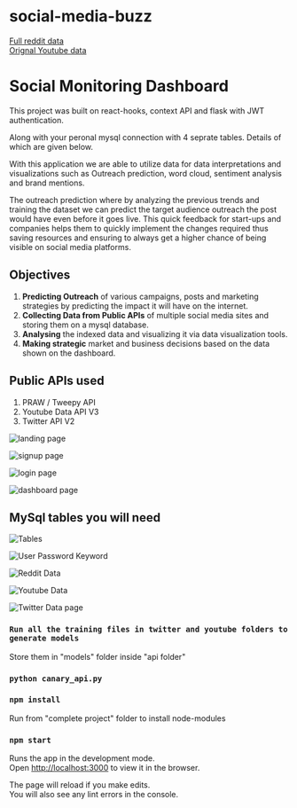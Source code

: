 # social-media-buzz 
[Full reddit data](https://www.kaggle.com/carneyjp/251403-bookthemed-reddit-entries-with-sentiment "Orignal dataset")\
[Orignal Youtube data](https://www.kaggle.com/wchaktse/data-of-5132-youtube-videos?select=data_20210101_145809.csv "used to generated required dataset")

# Social Monitoring Dashboard

This project was built on react-hooks, context API and flask with JWT authentication.

Along with your peronal mysql connection with 4 seprate tables. Details of which are given below.

With this application we are able to utilize data for data interpretations and visualizations such as Outreach prediction, word cloud, sentiment analysis and brand mentions. 

The outreach prediction where by analyzing the previous trends and training the dataset we can predict the target audience outreach the post would have even before it goes live. This quick feedback for start-ups and companies helps them to quickly implement the changes required thus saving resources and ensuring to always get a higher chance of being visible on social media platforms.


## Objectives 
1. **Predicting Outreach** of various campaigns, posts and marketing strategies by predicting the impact it will have on the internet.
2. **Collecting Data from Public APIs** of multiple social media sites and storing them on a mysql database.
3. **Analysing** the indexed data and visualizing it via data visualization tools.
4. **Making strategic** market and business decisions based on the data shown on the dashboard.

## Public APIs used
1. PRAW / Tweepy  API
2. Youtube Data API V3
3. Twitter API V2

![landing page](https://github.com/Neel-G-png/Canary-The-social-media-monitor/blob/master/screenshots/dashboard.png)

![signup page](https://github.com/Neel-G-png/Canary-The-social-media-monitor/blob/master/screenshots/signup.png)

![login page](https://github.com/Neel-G-png/Canary-The-social-media-monitor/blob/master/screenshots/login.png)

![dashboard page](https://github.com/Neel-G-png/Canary-The-social-media-monitor/blob/master/screenshots/data.png)

## MySql tables you will need
![Tables](https://github.com/Neel-G-png/Canary-The-social-media-monitor/blob/master/screenshots/tables.PNG)

![User Password Keyword](https://github.com/Neel-G-png/Canary-The-social-media-monitor/blob/master/screenshots/user_data_details.PNG)

![Reddit Data](https://github.com/Neel-G-png/Canary-The-social-media-monitor/blob/master/screenshots/reddit_data_details.PNG)

![Youtube Data](https://github.com/Neel-G-png/Canary-The-social-media-monitor/blob/master/screenshots/youtube_data_details.PNG)

![Twitter Data page](https://github.com/Neel-G-png/Canary-The-social-media-monitor/blob/master/screenshots/twitter_data_details.PNG)

### `Run all the training files in twitter and youtube folders to generate models`
Store them in "models" folder inside "api folder"

### `python canary_api.py`

### `npm install`
Run from "complete project" folder to install node-modules

### `npm start`

Runs the app in the development mode.\
Open [http://localhost:3000](http://localhost:3000) to view it in the browser.

The page will reload if you make edits.\
You will also see any lint errors in the console.
